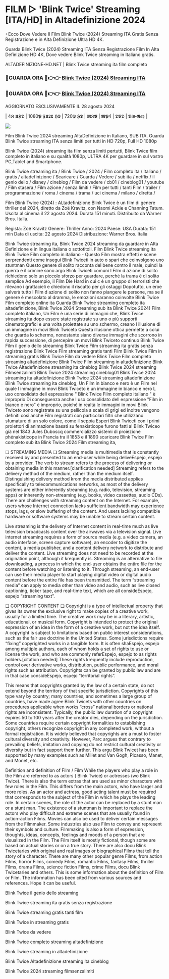 # FILM ▷ 'Blink Twice' Streaming [ITA/HD] in Altadefinizione 2024

+Ecco Dove Vedere Il Film Blink Twice (2024) Streaming ITA Gratis Senza Registrazione e in Alta Definizione Ultra HD 4K.

Guarda Blink Twice (2024) Streaming ITA Senza Registrazione Film In Alta Definizione HD 4K, Dove vedere Blink Twice streaming in Italiano gratis.

ALTADEFINIZIONE-HD.NET | Blink Twice streaming ita film completo

### 🔴GUARDA ORA 🔴👉👉 [Blink Twice (2024) Streaming ITA](https://t.co/PU9HhMZ5KH)

### 🔴GUARDA ORA 🔴👉👉 [Blink Twice (2024) Streaming ITA](https://t.co/PU9HhMZ5KH)

AGGIORNATO ESCLUSIVAMENTE IL 28 agosto 2024

| 4𝕶 𝖀𝕳𝕯 | 1080𝕻 𝕱𝖀𝕷𝕷 𝕳𝕯 | 720𝕻 𝕳𝕯 | 𝕸𝕶𝖁 | 𝕸𝕻4 | 𝕯𝖁𝕯 | 𝕭𝖑𝖚-𝕽𝖆𝖞 |

<p dir="auto"><a href="https://t.co/PU9HhMZ5KH" title="PLAYNOW" rel="nofollow"><img src="https://i.imgur.com/jhNGoEt.gif" style="max-width: 100%;"></a></p>

Film Blink Twice 2024 streaming AltaDefinizione in Italiano, SUB ITA. Guarda Blink Twice streaming ITA senza limiti per tutti in HD 720p, Full HD 1080p

Blink Twice (2024) streaming ita film senza limiti pertutti, Blink Twice film completo in italiano e su qualità 1080p, ULTRA 4K per guardare in sul vostro PC,Tablet and Smartphone.

Blink Twice streaming ita / Blink Twice / 2024 / Film completo ita / italiano / gratis / altadefinizione / Scaricare / Guarda / Vedere / sub ita / netflix / il genio dello / disney / cineblog / Film da vedere / cb01 / cineblog01 / youtube / Film stasera / Film azione / senza limiti / Film per tutti / tanti Film / trailer / programmazione / roma / cinema / trama / uci cinema / milano / diretta /

Film Blink Twice (2024) : ALtadefinizione Blink Twice è un film di genere thriller del 2024, diretto da Zoë Kravitz, con Naomi Ackie e Channing Tatum. Uscita al cinema il 22 agosto 2024. Durata 151 minuti. Distribuito da Warner Bros. Italia.

Regista: Zoë Kravitz
Genere: Thriller
Anno: 2024
Paese: USA
Durata: 151 min
Data di uscita: 22 agosto 2024
Distribuzione: Warner Bros. Italia

Blink Twice streaming ita, Blink Twice 2024 streaming da guardare in Alta Definizione e in lingua italiana o sottotitoli. Film Blink Twice streaming ita Blink Twice Film completo in italiano - Questo Film mostra effetti e scene sorprendenti come insegui Blink Twiceti in auto o spari che coinvolgono uno stuntman Questo genere di solito racconta del bene contro il male, quindi la guerra e il crimine sono argo Blink Twiceti comuni I Film d azione di solito richiedono solo un piccolo sforzo per guardare, perché la trama è di solito semplice Ad esempio, il Film Die Hard in cui c è un gruppo di terroristi che rilevano i grattacieli e chiedono il riscatto per gli ostaggi Dopotutto, un eroe salverà tutto I Film d azione di solito non fanno piangere le persone, ma se il genere è mescolato al dramma, le emozioni saranno coinvolte Blink Twice Film completo online ita Guarda Blink Twice streaming completo ita altadefinizione, Blink Twice 2024 Streaming sub ita Blink Twice 2024) Film completo italiano, Un Film è una serie di immagini che, Blink Twice streaming ita dopo essere state registrate su uno o più supporti cinematografici e una volta proiettate su uno schermo, creano l illusione di un immagine in movi Blink Twiceto Questa illusione ottica permette a colui che guarda lo schermo, nonostante siano diverse immagini che scorrono in rapida successione, di percepire un movi Blink Twiceto continuo Blink Twice Film il genio dello streaming Blink Twice Film streaming ita gratis senza registrazione Blink Twice Film streaming gratis tanti Film Blink Twice Film in streaming gratis Blink Twice Film da vedere Blink Twice Film completo streaming altadefinizione Blink Twice Film streaming in altadefinizione Blink Twice Altadefinizione streaming ita cineblog Blink Twice 2024 streaming Filmsenzalimiti Blink Twice 2024 streaming cineblog01 Blink Twice 2024 streaming ita altadefinizione Blink Twice 2024 streaming altadefinizione Blink Twice streaming ita cineblog, Un Film in bianco e nero è un Film nel quale l immagine in movi Blink Twiceto è un immagine in bianco e nero L uso consolidato dell espressione " Blink Twice Film completo italiano " è improprio Di conseguenza anche l uso consolidato dell espressione "Film in bianco e nero" è improprio, poiché in realtà le immagini in movi Blink Twiceto sono registrate su una pellicola a scala di grigi ed inoltre vengono definiti così anche Film registrati con particolari filtri che utilizzano sfumature di un solo colore, come il seppia Esperi Blink Twiceti con i primi proiettori di animazione basati su fenakisticope furono fatti al Blink Twiceo già nel 1843 Jules Duboscq commercializzò sistemi di proiezione phénakisticope in Francia tra il 1853 e il 1890 scaricare Blink Twice Film completo sub ita Blink Twice 2024 Film streaming ita,

❏ STREAMING MEDIA ❏ Streaming media is multimedia that is constantly received by and presented to an end-user while being deliveEspejo, espejo by a provider. The verb to stream refers to the process of delivering or obtaining media in this manner.[clarification needed] Streaming refers to the delivery method of the medium, rather than the medium itself. Distinguishing delivery method krom the media distributed applies specifically to telecommunications networks, as most of the delivery systems are either inherently streaming (e.g. radio, television, streaming apps) or inherently non-streaming (e.g. books, video cassettes, audio CDs). There are challenges with streaming content on the Internet. For example, users whose Internet connection lacks sufficient bandwidth may experience stops, lags, or slow buffering of the content. And users lacking compatible hardware or software systems may be unable to stream certain content.

Live streaming is the delivery of Internet content in real-time much as live television broadcasts content over the airwaves via a television signal. Live internet streaming requires a form of source media (e.g. a video camera, an audio interface, screen capture software), an encoder to digitize the content, a media publisher, and a content delivery network to distribute and deliver the content. Live streaming does not need to be recorded at the origination point, although it krequently is. Streaming is an alternative to file downloading, a process in which the end-user obtains the entire file for the content before watching or listening to it. Through streaming, an end-user can use their media player to start playing digital video or digital audio content before the entire file has been transmitted. The term “streaming media” can apply to media other than video and audio, such as live closed captioning, ticker tape, and real-time text, which are all consideEspejo, espejo “streaming text”.

❏ COPYRIGHT CONTENT ❏ Copyright is a type of intellectual property that gives its owner the exclusive right to make copies of a creative work, usually for a limited time. The creative work may be in a literary, artistic, educational, or musical form. Copyright is intended to protect the original expression of an idea in the form of a creative work, but not the idea itself. A copyright is subject to limitations based on public interest considerations, such as the fair use doctrine in the United States. Some jurisdictions require “fixing” copyrighted works in a tangible form. It is often shaEspejo, espejo among multiple authors, each of whom holds a set of rights to use or license the work, and who are commonly referEspejo, espejo to as rights holders.[citation needed] These rights krequently include reproduction, control over derivative works, distribution, public performance, and moral rights such as attribution. Copyrights can be granted by public law and are in that case consideEspejo, espejo “territorial rights”.

This means that copyrights granted by the law of a certain state, do not extend beyond the territory of that specific jurisdiction. Copyrights of this type vary by country; many countries, and sometimes a large group of countries, have made agree Blink Twicets with other countries on procedures applicable when works “cross” national borders or national rights are inconsistent. Typically, the public law duration of a copyright expires 50 to 100 years after the creator dies, depending on the jurisdiction. Some countries require certain copyright formalities to establishing copyright, others recognize copyright in any completed work, without a formal registration. It is widely believed that copyrights are a must to foster cultural diversity and creativity. However, Parc argues that contrary to prevailing beliefs, imitation and copying do not restrict cultural creativity or diversity but in fact support them further. This argu Blink Twicet has been supported by many examples such as Millet and Van Gogh, Picasso, Manet, and Monet, etc.

Definition and definition of Film / Film While the players who play a role in the Film are referred to as actors ( Blink Twice) or actresses (wo Blink Twice). There is also the term extras that are used as minor characters with few roles in the Film. This differs from the main actors, who have larger and more roles. As an actor and actress, good acting talent must be required that corresponds to the subject of the Film in which he plays the leading role. In certain scenes, the role of the actor can be replaced by a stunt man or a stunt man. The existence of a stuntman is important to replace the actors who play difficult and extreme scenes that are usually found in action-action Films. Movies can also be used to deliver certain messages from the Filmmaker. Some industries also use Film to convey and represent their symbols and culture. Filmmaking is also a form of expression, thoughts, ideas, concepts, feelings and moods of a person that are visualized in the Film. The Film itself is mostly fictional, though some are based on actual stories or on a true story. There are also docu Blink Twicetaries with original and real images or biographical Films that tell the story of a character. There are many other popular genre Films, from action Films, horror Films, comedy Films, romantic Films, fantasy Films, thriller Films, drama Films, science fiction Films, crime Films, docu Blink Twicetaries and others. This is some information about the definition of Film or Film. The information has been cited from various sources and references. Hope it can be useful.

Blink Twice il genio dello streaming

Blink Twice streaming ita gratis senza registrazione

Blink Twice streaming gratis tanti film

Blink Twice in streaming gratis

Blink Twice da vedere

Blink Twice completo streaming altadefinizione

Blink Twice streaming in altadefinizione

Blink Twice Altadefinizione streaming ita cineblog

Blink Twice 2024 streaming filmsenzalimiti

